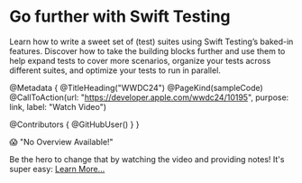 # Go further with Swift Testing

Learn how to write a sweet set of (test) suites using Swift Testing’s baked-in features. Discover how to take the building blocks further and use them to help expand tests to cover more scenarios, organize your tests across different suites, and optimize your tests to run in parallel.

@Metadata {
   @TitleHeading("WWDC24")
   @PageKind(sampleCode)
   @CallToAction(url: "https://developer.apple.com/wwdc24/10195", purpose: link, label: "Watch Video")

   @Contributors {
      @GitHubUser(<replace this with your GitHub handle>)
   }
}

😱 "No Overview Available!"

Be the hero to change that by watching the video and providing notes! It's super easy:
 [Learn More…](https://wwdcnotes.github.io/WWDCNotes/documentation/wwdcnotes/contributing)
